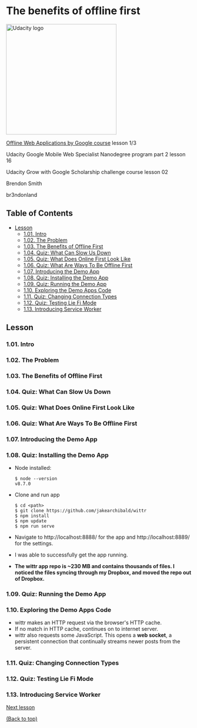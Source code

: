 # The benefits of offline first

<a href="https://www.udacity.com/">
  <img src="https://s3-us-west-1.amazonaws.com/udacity-content/rebrand/svg/logo.min.svg" width="300" alt="Udacity logo">
</a>

[Offline Web Applications by Google course](https://www.udacity.com/course/offline-web-applications--ud899) lesson 1/3

Udacity Google Mobile Web Specialist Nanodegree program part 2 lesson 16

Udacity Grow with Google Scholarship challenge course lesson 02

Brendon Smith

br3ndonland

## Table of Contents <!-- omit in toc -->

- [Lesson](#lesson)
  - [1.01. Intro](#101-intro)
  - [1.02. The Problem](#102-the-problem)
  - [1.03. The Benefits of Offline First](#103-the-benefits-of-offline-first)
  - [1.04. Quiz: What Can Slow Us Down](#104-quiz-what-can-slow-us-down)
  - [1.05. Quiz: What Does Online First Look Like](#105-quiz-what-does-online-first-look-like)
  - [1.06. Quiz: What Are Ways To Be Offline First](#106-quiz-what-are-ways-to-be-offline-first)
  - [1.07. Introducing the Demo App](#107-introducing-the-demo-app)
  - [1.08. Quiz: Installing the Demo App](#108-quiz-installing-the-demo-app)
  - [1.09. Quiz: Running the Demo App](#109-quiz-running-the-demo-app)
  - [1.10. Exploring the Demo Apps Code](#110-exploring-the-demo-apps-code)
  - [1.11. Quiz: Changing Connection Types](#111-quiz-changing-connection-types)
  - [1.12. Quiz: Testing Lie Fi Mode](#112-quiz-testing-lie-fi-mode)
  - [1.13. Introducing Service Worker](#113-introducing-service-worker)

## Lesson

### 1.01. Intro

### 1.02. The Problem

### 1.03. The Benefits of Offline First

### 1.04. Quiz: What Can Slow Us Down

### 1.05. Quiz: What Does Online First Look Like

### 1.06. Quiz: What Are Ways To Be Offline First

### 1.07. Introducing the Demo App

### 1.08. Quiz: Installing the Demo App

- Node installed:

  ```shell
  $ node --version
  v8.7.0
  ```

- Clone and run app

  ```shell
  $ cd <path>
  $ git clone https://github.com/jakearchibald/wittr
  $ npm install
  $ npm update
  $ npm run serve
  ```

- Navigate to http://localhost:8888/ for the app and http://localhost:8889/ for the settings.
- I was able to successfully get the app running.
- **The wittr app repo is ~230 MB and contains thousands of files. I noticed the files syncing through my Dropbox, and moved the repo out of Dropbox.**

### 1.09. Quiz: Running the Demo App

### 1.10. Exploring the Demo Apps Code

- wittr makes an HTTP request via the browser's HTTP cache.
- If no match in HTTP cache, continues on to internet server.
- wittr also requests some JavaScript. This opens a **web socket**, a persistent connection that continually streams newer posts from the server.

### 1.11. Quiz: Changing Connection Types

### 1.12. Quiz: Testing Lie Fi Mode

### 1.13. Introducing Service Worker

[Next lesson](offline-2-sw.md)

[(Back to top)](#top)
